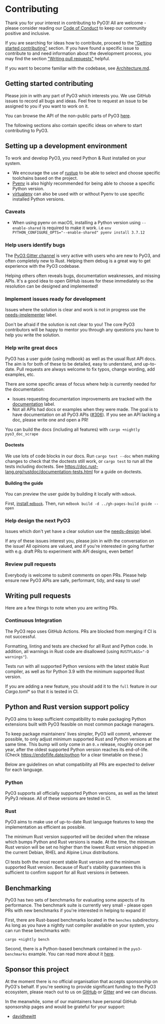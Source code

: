# Contributing

Thank you for your interest in contributing to PyO3! All are welcome - please consider reading our [Code of Conduct](Code-of-Conduct.md) to keep our community positive and inclusive.

If you are searching for ideas how to contribute, proceed to the ["Getting started contributing"](#getting-started-contributing) section. If you have found a specific issue to contribute to and need information about the development process, you may find the section ["Writing pull requests"](#writing-pull-requests) helpful.

If you want to become familiar with the codebase, see
[Architecture.md](https://github.com/PyO3/pyo3/blob/main/Architecture.md).

## Getting started contributing

Please join in with any part of PyO3 which interests you. We use GitHub issues to record all bugs and ideas. Feel free to request an issue to be assigned to you if you want to work on it. 

You can browse the API of the non-public parts of PyO3 [here](https://pyo3.rs/internal/doc/pyo3/index.html).

The following sections also contain specific ideas on where to start contributing to PyO3.

## Setting up a development environment

To work and develop PyO3, you need Python & Rust installed on your system.
* We encourage the use of [rustup](https://rustup.rs/) to be able to select and choose specific toolchains based on the project.
* [Pyenv](https://github.com/pyenv/pyenv) is also highly recommended for being able to choose a specific Python version.
* [virtualenv](https://virtualenv.pypa.io/en/latest/) can also be used with or without Pyenv to use specific installed Python versions.

### Caveats

* When using pyenv on macOS, installing a Python version using `--enable-shared` is required to make it work. i.e `env PYTHON_CONFIGURE_OPTS="--enable-shared" pyenv install 3.7.12`

### Help users identify bugs

The [PyO3 Gitter channel](https://gitter.im/PyO3/Lobby) is very active with users who are new to PyO3, and often completely new to Rust. Helping them debug is a great way to get experience with the PyO3 codebase.

Helping others often reveals bugs, documentation weaknesses, and missing APIs. It's a good idea to open GitHub issues for these immediately so the resolution can be designed and implemented!

### Implement issues ready for development

Issues where the solution is clear and work is not in progress use the [needs-implementer](https://github.com/PyO3/pyo3/issues?q=is%3Aissue+is%3Aopen+label%3Aneeds-implemeter) label.

Don't be afraid if the solution is not clear to you! The core PyO3 contributors will be happy to mentor you through any questions you have to help you write the solution.

### Help write great docs

PyO3 has a user guide (using mdbook) as well as the usual Rust API docs. The aim is for both of these to be detailed, easy to understand, and up-to-date. Pull requests are always welcome to fix typos, change wording, add examples, etc.

There are some specific areas of focus where help is currently needed for the documentation:

- Issues requesting documentation improvements are tracked with the [documentation](https://github.com/PyO3/pyo3/issues?q=is%3Aissue+is%3Aopen+label%3Adocumentation) label.
- Not all APIs had docs or examples when they were made. The goal is to have documentation on all PyO3 APIs ([#306](https://github.com/PyO3/pyo3/issues/306)). If you see an API lacking a doc, please write one and open a PR!

You can build the docs (including all features) with 
```cargo +nightly pyo3_doc_scrape```

#### Doctests

We use lots of code blocks in our docs. Run `cargo test --doc` when making changes to check that
the doctests still work, or `cargo test` to run all the tests including doctests. See
https://doc.rust-lang.org/rustdoc/documentation-tests.html for a guide on doctests.

#### Building the guide

You can preview the user guide by building it locally with `mdbook`.

First, [install `mdbook`](https://rust-lang.github.io/mdBook/cli/index.html). Then, run
```mdbook build -d ../gh-pages-build guide --open```

### Help design the next PyO3

Issues which don't yet have a clear solution use the [needs-design](https://github.com/PyO3/pyo3/issues?q=is%3Aissue+is%3Aopen+label%3Aneeds-design) label.

If any of these issues interest you, please join in with the conversation on the issue! All opinions are valued, and if you're interested in going further with e.g. draft PRs to experiment with API designs, even better!

### Review pull requests

Everybody is welcome to submit comments on open PRs. Please help ensure new PyO3 APIs are safe, performant, tidy, and easy to use!

## Writing pull requests

Here are a few things to note when you are writing PRs.

### Continuous Integration

The PyO3 repo uses GitHub Actions. PRs are blocked from merging if CI is not successful.

Formatting, linting and tests are checked for all Rust and Python code. In addition, all warnings in Rust code are disallowed (using `RUSTFLAGS="-D warnings"`).

Tests run with all supported Python versions with the latest stable Rust compiler, as well as for Python 3.9 with the minimum supported Rust version.

If you are adding a new feature, you should add it to the `full` feature in our *Cargo.toml** so that it is tested in CI.

## Python and Rust version support policy

PyO3 aims to keep sufficient compatibility to make packaging Python extensions built with PyO3 feasible on most common package managers.

To keep package maintainers' lives simpler, PyO3 will commit, wherever possible, to only adjust minimum supported Rust and Python versions at the same time. This bump will only come in an `0.x` release, roughly once per year, after the oldest supported Python version reaches its end-of-life. (Check https://endoflife.date/python for a clear timetable on these.)

Below are guidelines on what compatibility all PRs are expected to deliver for each language.

### Python

PyO3 supports all officially supported Python versions, as well as the latest PyPy3 release. All of these versions are tested in CI.

### Rust

PyO3 aims to make use of up-to-date Rust language features to keep the implementation as efficient as possible.

The minimum Rust version supported will be decided when the release which bumps Python and Rust versions is made. At the time, the minimum Rust version will be set no higher than the lowest Rust version shipped in the current Debian, RHEL and Alpine Linux distributions.

CI tests both the most recent stable Rust version and the minimum supported Rust version. Because of Rust's stability guarantees this is sufficient to confirm support for all Rust versions in between.

## Benchmarking

PyO3 has two sets of benchmarks for evaluating some aspects of its performance. The benchmark suite is currently very small - please open PRs with new benchmarks if you're interested in helping to expand it!

First, there are Rust-based benchmarks located in the `benches` subdirectory. As long as you have a nightly rust compiler available on your system, you can run these benchmarks with:

    cargo +nightly bench

Second, there is a Python-based benchmark contained in the `pyo3-benchmarks` example. You can read more about it [here](examples/pyo3-benchmarks).

## Sponsor this project

At the moment there is no official organisation that accepts sponsorship on PyO3's behalf. If you're seeking to provide significant funding to the PyO3 ecosystem, please reach out to us on [GitHub](https://github.com/PyO3/pyo3/issues/new) or [Gitter](https://gitter.im/PyO3/Lobby) and we can discuss.

In the meanwhile, some of our maintainers have personal GitHub sponsorship pages and would be grateful for your support:

- [davidhewitt](https://github.com/sponsors/davidhewitt)
